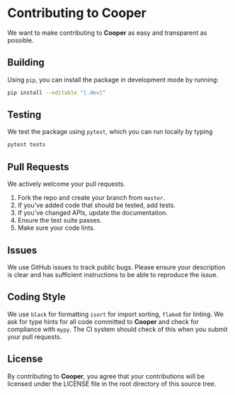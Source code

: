 
# Contributing to **Cooper**


We want to make contributing to **Cooper** as easy and transparent as
possible.


## Building

Using `pip`, you can install the package in development mode by running:

```sh
pip install --editable "[.dev]"
```

## Testing

We test the package using `pytest`, which you can run locally by typing

```sh
pytest tests
```

## Pull Requests

We actively welcome your pull requests.

1. Fork the repo and create your branch from `master`.
2. If you've added code that should be tested, add tests.
3. If you've changed APIs, update the documentation.
4. Ensure the test suite passes.
5. Make sure your code lints.


## Issues

We use GitHub issues to track public bugs. Please ensure your description is
clear and has sufficient instructions to be able to reproduce the issue.

## Coding Style

We use `black` for formatting `isort` for import sorting, `flake8` for
linting. We ask for type hints for all code committed to **Cooper** and check
for compliance with `mypy`. The CI system should check of this when you submit
your pull requests.

## License

By contributing to **Cooper**, you agree that your contributions will be
licensed under the LICENSE file in the root directory of this source tree.
